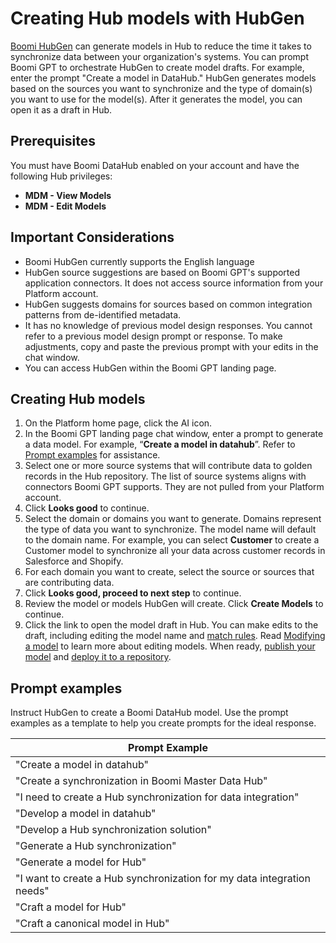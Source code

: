 # Creating Hub models with HubGen  

<head>
  <meta name="guidename" content="Platform"/>
  <meta name="context" content="GUID-e1b14167-7504-4dca-882f-b4e63043bc2d"/>
</head>

<head>
  <meta name="guidename" content="DataHub"/>
  <meta name="context" content="GUID-e1b14167-7504-4dca-882f-b4e63043bc2d"/>
</head>

[Boomi HubGen](/docs/Atomsphere/Platform/atm-BoomiAI_Boomi_HubGen.md) can generate models in Hub to reduce the time it takes to synchronize data between your organization's systems. You can prompt Boomi GPT to orchestrate HubGen to create model drafts. For example, enter the prompt "Create a model in DataHub." HubGen generates models based on the sources you want to synchronize and the type of domain(s) you want to use for the model(s). After it generates the model, you can open it as a draft in Hub.

## Prerequisites

You must have Boomi DataHub enabled on your account and have the following Hub privileges:

- **MDM - View Models**
- **MDM - Edit Models**

## Important Considerations

- Boomi HubGen currently supports the English language
- HubGen source suggestions are based on Boomi GPT's supported application connectors. It does not access source information from your Platform account.
- HubGen suggests domains for sources based on common integration patterns from de-identified metadata.
- It has no knowledge of previous model design responses. You cannot refer to a previous model design prompt or response. To make adjustments, copy and paste the previous prompt with your edits in the chat window.
- You can access HubGen within the Boomi GPT landing page.


## Creating Hub models 

1. On the Platform home page, click the AI icon. 
2. In the Boomi GPT landing page chat window, enter a prompt to generate a data model. For example, “**Create a model in datahub**”. Refer to [Prompt examples](#prompt-examples) for assistance. 
3. Select one or more source systems that will contribute data to golden records in the Hub repository. The list of source systems aligns with connectors Boomi GPT supports. They are not pulled from your Platform account. 
4. Click **Looks good** to continue. 
5. Select the domain or domains you want to generate. Domains represent the type of data you want to synchronize. The model name will default to the domain name. For example, you can select **Customer** to create a Customer model to synchronize all your data across customer records in Salesforce and Shopify. 
6. For each domain you want to create, select the source or sources that are contributing data.
7. Click **Looks good, proceed to next step** to continue. 
8. Review the model or models HubGen will create. Click **Create Models** to continue. 
9. Click the link to open the model draft in Hub. You can make edits to the draft, including editing the model name and [match rules](/docs/Atomsphere/Master%20Data%20Hub/Modeling/t-mdm-Adding_a_match_rule_3bd6884b-c6a5-49ff-b3dc-2ac536aba1b4.md). Read [Modifying a model](/docs/Atomsphere/Master%20Data%20Hub/Modeling/t-mdm-Modifying_a_model_41eeab47-1198-4e42-aa85-bb0622162d97.md) to learn more about editing models. When ready, [publish your model](/docs/Atomsphere/Master%20Data%20Hub/Modeling/t-mdm-Publishing_a_model_eb005b41-9581-4887-8b16-1dbff5069544.md) and [deploy it to a repository](/docs/Atomsphere/Master%20Data%20Hub/Deployment/t-mdm-Deploying_a_model_to_a_repository_4e36910d-ac80-4a04-b600-7dd9ed621444.md).

## Prompt examples

Instruct HubGen to create a Boomi DataHub model. Use the prompt examples as a template to help you create prompts for the ideal response.  

Prompt Example|
|--------------|
|"Create a model in datahub"|
|"Create a synchronization in Boomi Master Data Hub"|
|"I need to create a Hub synchronization for data integration"|
|"Develop a model in datahub"|
|"Develop a Hub synchronization solution"|
|"Generate a Hub synchronization"|
|"Generate a model for Hub"|
|"I want to create a Hub synchronization for my data integration needs"|
|"Craft a model for Hub"|
|"Craft a canonical model in Hub"|
